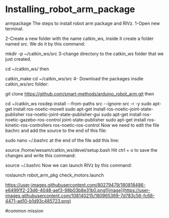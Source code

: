 # Installing_robot_arm_package
armpackage The steps to install robot arm package and RIVz.
1-Open new terminal.

2-Create a new folder with the name catkin_ws, inside it create a folder named src. We do it by this command:

mkdir -p ~/catkin_ws/src
3-change directory to the catkin_ws folder that we just created.

cd ~/catkin_ws/
then

catkin_make
cd ~/catkin_ws/src
4- Download the packages insdie catkin_ws/src folder:

git clone https://github.com/smart-methods/arduino_robot_arm.git 
then

cd ~/catkin_ws
rosdep install --from-paths src --ignore-src -r -y
sudo apt-get install ros-noetic-moveit
sudo apt-get install ros-noetic-joint-state-publisher ros-noetic-joint-state-publisher-gui
sudo apt-get install ros-noetic-gazebo-ros-control joint-state-publisher
sudo apt-get install ros-kinetic-ros-controllers ros-noetic-ros-control
Now we need to edit the file bachrc and add the source to the end of this file:

sudo nano ~/.bashrc
at the end of the file add this line:

source /home/wesam/catkin_ws/devel/setup.bash
Hit ctrl + o to save the changes and write this command:

source ~/.bashrc
Now we can launch RIVz by this command:

roslaunch robot_arm_pkg check_motors.launch

https://user-images.githubusercontent.com/80279479/180818486-e64991f2-23d6-4048-aef3-98b03b8e31b0.png![image](https://user-images.githubusercontent.com/108140215/180965369-7d783c56-fc68-4471-ad10-b1d93c485723.png)

#common mission
